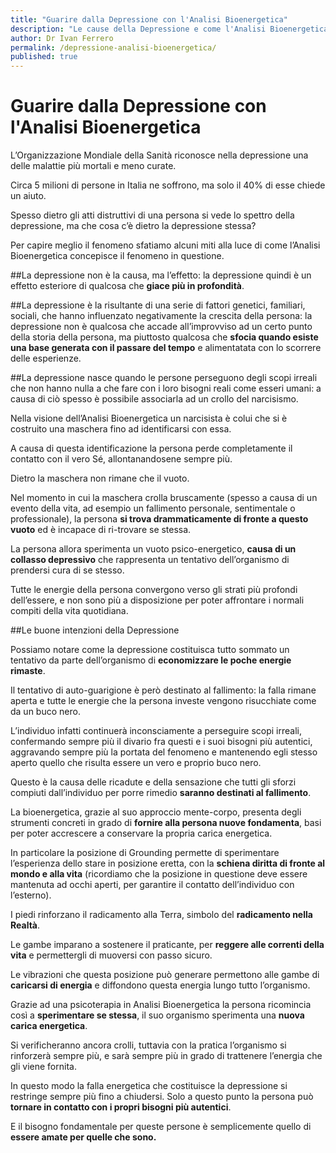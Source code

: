 ```yaml
---
title: "Guarire dalla Depressione con l'Analisi Bioenergetica"
description: "Le cause della Depressione e come l'Analisi Bioenergetica può aiutare a risolvere"
author: Dr Ivan Ferrero
permalink: /depressione-analisi-bioenergetica/
published: true
---
```


# Guarire dalla Depressione con l'Analisi Bioenergetica

L’Organizzazione Mondiale della Sanità riconosce nella depressione una delle malattie più mortali e meno curate.

Circa 5 milioni di persone in Italia ne soffrono, ma solo il 40% di esse chiede un aiuto.

Spesso dietro gli atti distruttivi di una persona si vede lo spettro della depressione, ma che cosa c’è dietro la depressione stessa?

Per capire meglio il fenomeno sfatiamo alcuni miti alla luce di come l’Analisi Bioenergetica concepisce il fenomeno in questione.

##La depressione non è la causa, ma l’effetto:
la depressione quindi è un effetto esteriore di qualcosa che **giace più in profondità**.

##La depressione è la risultante di una serie di fattori
genetici, familiari, sociali, che hanno influenzato negativamente la crescita della persona: la depressione non è qualcosa che accade all’improvviso ad un certo punto della storia della persona, ma piuttosto qualcosa che **sfocia quando esiste una base generata con il passare del tempo** e alimentatata con lo scorrere delle esperienze.

##La depressione nasce quando le persone perseguono degli scopi irreali
che non hanno nulla a che fare con i loro bisogni reali come esseri umani: a causa di ciò spesso è possibile associarla ad un crollo del narcisismo.

Nella visione dell’Analisi Bioenergetica un narcisista è colui che si è costruito una maschera fino ad identificarsi con essa.

A causa di questa identificazione la persona perde completamente il contatto con il vero Sé, allontanandosene sempre più.

Dietro la maschera non rimane che il vuoto.

Nel momento in cui la maschera crolla bruscamente (spesso a causa di un evento della vita, ad esempio un fallimento personale, sentimentale o professionale), la persona **si trova drammaticamente di fronte a questo vuoto** ed è incapace di ri-trovare se stessa.

La persona allora sperimenta un vuoto psico-energetico, **causa di un collasso depressivo** che rappresenta un tentativo dell’organismo di prendersi cura di se stesso.

Tutte le energie della persona convergono verso gli strati più profondi dell’essere, e non sono più a disposizione per poter affrontare i normali compiti della vita quotidiana.

##Le buone intenzioni della Depressione

Possiamo notare come la depressione costituisca tutto sommato un tentativo da parte dell’organismo di **economizzare le poche energie rimaste**.

Il tentativo di auto-guarigione è però destinato al fallimento: la falla rimane aperta e tutte le energie che la persona investe vengono risucchiate come da un buco nero.

L’individuo infatti continuerà inconsciamente a perseguire scopi irreali, confermando sempre più il divario fra questi e i suoi bisogni più autentici, aggravando sempre più la portata del fenomeno e mantenendo egli stesso aperto quello che risulta essere un vero e proprio buco nero.

Questo è la causa delle ricadute e della sensazione che tutti gli sforzi compiuti dall’individuo per porre rimedio **saranno destinati al fallimento**.

La bioenergetica, grazie al suo approccio mente-corpo, presenta degli strumenti concreti in grado di **fornire alla persona nuove fondamenta**, basi per poter accrescere a conservare la propria carica energetica.

In particolare la posizione di Grounding permette di sperimentare l’esperienza dello stare in posizione eretta, con la **schiena diritta di fronte al mondo e alla vita** (ricordiamo che la posizione in questione deve essere mantenuta ad occhi aperti, per garantire il contatto dell’individuo con l’esterno).

I piedi rinforzano il radicamento alla Terra, simbolo del **radicamento nella Realtà**.

Le gambe imparano a sostenere il praticante, per **reggere alle correnti della vita** e permettergli di muoversi con passo sicuro.

Le vibrazioni che questa posizione può generare permettono alle gambe di **caricarsi di energia** e diffondono questa energia lungo tutto l’organismo.

Grazie ad una psicoterapia in Analisi Bioenergetica la persona ricomincia così a **sperimentare se stessa**, il suo organismo sperimenta una **nuova carica energetica**.

Si verificheranno ancora crolli, tuttavia con la pratica l’organismo si rinforzerà sempre più, e sarà sempre più in grado di trattenere l’energia che gli viene fornita.

In questo modo la falla energetica che costituisce la depressione si restringe sempre più fino a chiudersi.
Solo a questo punto la persona può **tornare in contatto con i propri bisogni più autentici**.

E il bisogno fondamentale per queste persone è semplicemente quello di **essere amate per quelle che sono.**

